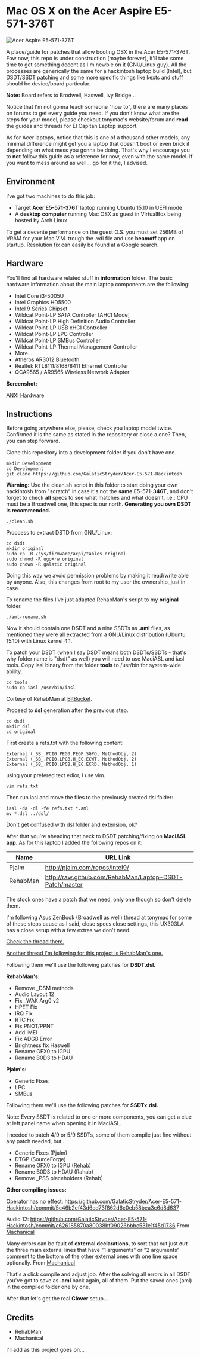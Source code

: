 Mac OS X on the Acer Aspire E5-571-376T
==========================
![Acer Aspire E5-571-376T](http://static.acer.com/up/Resource/Acer/Notebooks/AGW2%20Aspire%20E/Images/20140325/Aspire_E5-571-531-551-521-511_nontouch_black_glare-sku-main.png)

A place/guide for patches that allow booting OSX in the Acer E5-571-376T. Fow now, this repo is under construction (maybe forever), it'll take some time to get something decent as I'm newbie on it (GNU/Linux guy).
All the processes are generically the same for a hackintosh laptop build (Intel), but DSDT/SSDT patching and some more specific things like kexts and stuff should be device/board particular.

**Note:** Board refers to Brodwell, Haswell, Ivy Bridge...

Notice that I'm not gonna teach someone "how to", there are many places on forums to get every guide you need. If you don't know what are the steps for your model, please checkout tonymac's website/forum and **read** the guides and threads for El Capitan Laptop support.

As for Acer laptops, notice that this is one of a thousand other models, any minimal difference might get you a laptop that doesn't boot or even brick it depending on what mess you gonna be doing. That's why I encourage you to **not** follow this guide as a reference for now, even with the same model. If you want to mess around as well... go for it the, I advised.

Environment
-------------------------

I've got two machines to do this job:

- Target **Acer E5-571-376T** laptop running Ubuntu 15.10 in UEFI mode
- A **desktop computer** running Mac OSX as guest in VirtualBox being hosted by Arch Linux

To get a decente performance on the guest O.S. you must set 256MB of VRAM for your Mac V.M. trough the .vdi file and use **beamoff** app on startup. Resolution fix can easily be found at a Google search.

Hardware
-------------------------

You'll find all hardware related stuff in **information** folder. The basic hardware information about the main laptop components are the following:

- Intel Core i3-5005U
- Intel Graphics HD5500
- [Intel 9 Series Chipset](http://www.intel.com/content/dam/www/public/us/en/documents/datasheets/9-series-chipset-pch-datasheet.pdf)
 - Wildcat Point-LP SATA Controller [AHCI Mode]
 - Wildcat Point-LP High Definition Audio Controller
 - Wildcat Point-LP USB xHCI Controller
 - Wildcat Point-LP LPC Controller
 - Wildcat Point-LP SMBus Controller
 - Wildcat Point-LP Thermal Management Controller
 - More...
- Atheros AR3012 Bluetooth
- Realtek RTL8111/8168/8411 Ethernet Controller
- QCA9565 / AR9565 Wireless Network Adapter

**Screenshot:**

[ANXI Hardware](information/anxi.png)

Instructions
-------------------------

Before going anywhere else, please, check you laptop model twice.
Confirmed it is the same as stated in the repository or close a one? Then, you can step forward.

Clone this repository into a development folder if you don't have one.

	mkdir Development
	cd Development
	git clone https://github.com/GalaticStryder/Acer-E5-571-Hackintosh

**Warning:** Use the clean.sh script in this folder to start doing your own hackintosh from "scratch" in case it's not the **same** E5-571-**346T**, and don't forget to check **all** specs to see what matches and what doesn't, i.e.: CPU must be a Broadwell one, this spec is our north. **Generating you own DSDT is recommended.**

	./clean.sh

Proccess to extract DSTD from GNU/Linux:

	cd dsdt
	mkdir original
	sudo cp -R /sys/firmware/acpi/tables original
	sudo chmod -R ugo+rw original
	sudo chown -R galatic original

Doing this way we avoid permission problems by making it read/write able by anyone. Also, this changes from root to my user the ownership, just in case.

To rename the files I've just adapted RehabMan's script to my **original** folder.

	./aml-rename.sh

Now it should contain one DSDT and a nine SSDTs as **.aml** files, as mentioned they were all extracted from a GNU/Linux distribution (Ubuntu 15.10) with Linux kernel 4.1.

To patch your DSDT (when I say DSDT means both DSDTs/SSDTs - that's why folder name is "dsdt" as well) you will need to use MaciASL and iasl tools. Copy iasl binary from the folder **tools** to /usr/bin for system-wide ability.

	cd tools
	sudo cp iasl /usr/bin/iasl

Cortesy of RehabMan at [BitBucket](https://bitbucket.org/RehabMan/acpica/downloads).

Proceed to **dsl** generation after the previous step.

	cd dsdt
	mkdir dsl
	cd original

First create a refs.txt with the following content:

	External (_SB_.PCI0.PEG0.PEGP.SGPO, MethodObj, 2)
	External (_SB_.PCI0.LPCB.H_EC.ECWT, MethodObj, 2)
	External (_SB_.PCI0.LPCB.H_EC.ECRD, MethodObj, 1)

using your prefered text edior, I use vim.

	vim refs.txt

Then run iasl and move the files to the previously created dsl folder:

	iasl -da -dl -fe refs.txt *.aml
	mv *.dsl ../dsl/

Don't get confused with dsl folder and extension, ok?

After that you're aheading that neck to DSDT patching/fixing on **MaciASL app**. As for this laptop I added the following repos on it:

|      Name     |   URL Link    |
| ------------- | ------------- |
| Pjalm     | http://pjalm.com/repos/intel9/  |
| RehabMan  | http://raw.github.com/RehabMan/Laptop-DSDT-Patch/master |

The stock ones have a patch that we need, only one though so don't delete them.

I'm following Asus ZenBook (Broadwell as well) thread at tonymac for some of these steps cause as I said, close specs close settings, this UX303LA has a close setup with a few extras we don't need.

[Check the thread there.](http://www.tonymacx86.com/el-capitan-laptop-guides/172279-guide-asus-zenbook-ux303la-broadwell-edition.html)

[Another thread I'm following for this project is RehabMan's one.](http://www.tonymacx86.com/el-capitan-laptop-support/152573-guide-patching-laptop-dsdt-ssdts.html)

Following them we'll use the following patches for **DSDT.dsl.**

**RehabMan's:**

- Remove _DSM methods
- Audio Layout 12
- Fix _WAK Arg0 v2
- HPET Fix
- IRQ Fix
- RTC Fix
- Fix PNOT/PPNT
- Add IMEI
- Fix ADGB Error
- Brightness fix Haswell
- Rename GFX0 to IGPU
- Rename B0D3 to HDAU

**Pjalm's:**

- Generic Fixes
- LPC
- SMBus

Following them we'll use the following patches for **SSDTx.dsl.**

Note: Every SSDT is related to one or more components, you can get a clue at left panel name when opening it in MaciASL.

I needed to patch 4/9 or 5/9 SSDTs, some of them compile just fine without any patch needed, but...

- Generic Fixes (Pjalm)
- DTGP (SourceForge)
- Rename GFX0 to IGPU (Rehab)
- Rename B0D3 to HDAU (Rahab)
- Remove _PSS placeholders (Rehab)

**Other compiling issues:**

Operator has no effect: https://github.com/GalaticStryder/Acer-E5-571-Hackintosh/commit/5c46b2ef43d6cd73f862d6c0eb58bea3c6d8d637

Audio 12: https://github.com/GalaticStryder/Acer-E5-571-Hackintosh/commit/c626185870a80038bf09026bbbc531e1f45d1736
From [Machanical](http://www.tonymacx86.com/members/machanical/)

Many errors can be fault of **external declarations**, to sort that out just **cut** the three main external lines that have "1 arguments" or "2 arguments" comment to the bottom of the other external ones with one line space optionally.
From [Machanical](http://www.tonymacx86.com/members/machanical/)

That's a click compile and adjust job. After the solving all errors in all DSDT you've got to save as **.aml** back again, all of them. Put the saved ones (aml) in the compiled folder one by one.

After that let's get the real **Clover** setup...

Credits
-------------------------

- RehabMan
- Machanical

I'll add as this project goes on...

